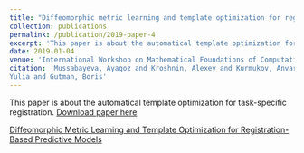```yaml
---
title: "Diffeomorphic metric learning and template optimization for registration-based predictive models"
collection: publications
permalink: /publication/2019-paper-4
excerpt: 'This paper is about the automatical template optimization for task-specific registration.'
date: 2019-01-04
venue: 'International Workshop on Mathematical Foundations of Computational Anatomy'
citation: 'Mussabayeva, Ayagoz and Kroshnin, Alexey and Kurmukov, Anvar and Pisov, Maxim and Denisova, 
Yulia and Gutman, Boris'
---
```


This paper is about the automatical template optimization for task-specific registration. [Download paper here](http://ayagoz.github.io/files/paper4.pdf)


[Diffeomorphic Metric Learning and Template Optimization for Registration-Based Predictive Models](https://link.springer.com/chapter/10.1007/978-3-030-33226-6_17)

